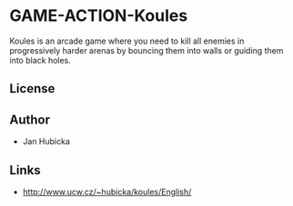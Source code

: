 # GAME-ACTION-Koules
Koules is an arcade game where you need to kill all enemies in progressively harder arenas by bouncing them into walls or guiding them into black holes. 

## License

## Author
* Jan Hubicka

## Links
* http://www.ucw.cz/~hubicka/koules/English/
